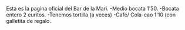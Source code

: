 Esta es la pagina oficial del Bar de la Mari.
-Medio bocata 1'50.
-Bocata entero 2 euritos.
-Tenemos tortilla (a veces)
-Café/ Cola-cao 1'10 (con galletita de regalo. 
